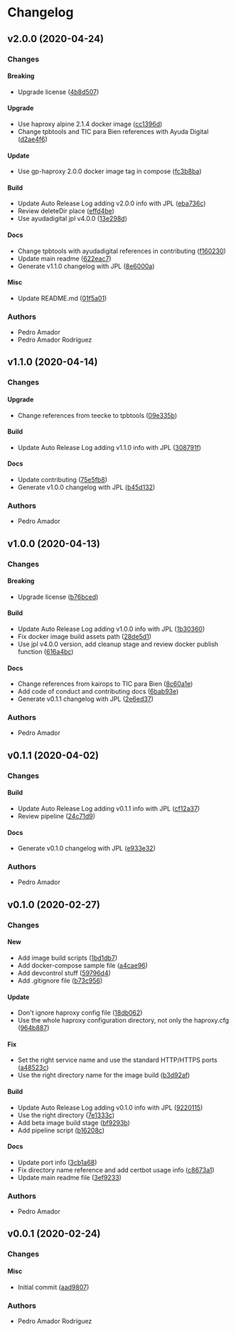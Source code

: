 # Changelog

## v2.0.0 (2020-04-24)

### Changes

#### Breaking

* Upgrade license ([4b8d507](https://github.com/ayudadigital/gp-haproxy/commit/4b8d507))

#### Upgrade

* Use haproxy alpine 2.1.4 docker image ([cc1396d](https://github.com/ayudadigital/gp-haproxy/commit/cc1396d))
* Change tpbtools and TIC para Bien references with Ayuda Digital ([d2ae4f6](https://github.com/ayudadigital/gp-haproxy/commit/d2ae4f6))

#### Update

* Use gp-haproxy 2.0.0 docker image tag in compose ([fc3b8ba](https://github.com/ayudadigital/gp-haproxy/commit/fc3b8ba))

#### Build

* Update Auto Release Log adding v2.0.0 info with JPL ([eba736c](https://github.com/ayudadigital/gp-haproxy/commit/eba736c))
* Review deleteDir place ([effd4be](https://github.com/ayudadigital/gp-haproxy/commit/effd4be))
* Use ayudadigital jpl v4.0.0 ([13e298d](https://github.com/ayudadigital/gp-haproxy/commit/13e298d))

#### Docs

* Change tpbtools with ayudadigital references in contributing ([f160230](https://github.com/ayudadigital/gp-haproxy/commit/f160230))
* Update main readme ([622eac7](https://github.com/ayudadigital/gp-haproxy/commit/622eac7))
* Generate v1.1.0 changelog with JPL ([8e6000a](https://github.com/ayudadigital/gp-haproxy/commit/8e6000a))

#### Misc

* Update README.md ([01f5a01](https://github.com/ayudadigital/gp-haproxy/commit/01f5a01))

### Authors

* Pedro Amador
* Pedro Amador Rodríguez

## v1.1.0 (2020-04-14)

### Changes

#### Upgrade

* Change references from teecke to tpbtools ([09e335b](https://github.com/ayudadigital/gp-haproxy/commit/09e335b))

#### Build

* Update Auto Release Log adding v1.1.0 info with JPL ([308791f](https://github.com/ayudadigital/gp-haproxy/commit/308791f))

#### Docs

* Update contributing ([75e5fb8](https://github.com/ayudadigital/gp-haproxy/commit/75e5fb8))
* Generate v1.0.0 changelog with JPL ([b45d132](https://github.com/ayudadigital/gp-haproxy/commit/b45d132))

### Authors

* Pedro Amador

## v1.0.0 (2020-04-13)

### Changes

#### Breaking

* Upgrade license ([b76bced](https://github.com/ayudadigital/gp-haproxy/commit/b76bced))

#### Build

* Update Auto Release Log adding v1.0.0 info with JPL ([1b30360](https://github.com/ayudadigital/gp-haproxy/commit/1b30360))
* Fix docker image build assets path ([28de5d1](https://github.com/ayudadigital/gp-haproxy/commit/28de5d1))
* Use jpl v4.0.0 version, add cleanup stage and review docker publish function ([616a4bc](https://github.com/ayudadigital/gp-haproxy/commit/616a4bc))

#### Docs

* Change references from kairops to TIC para Bien ([8c60a1e](https://github.com/ayudadigital/gp-haproxy/commit/8c60a1e))
* Add code of conduct and contributing docs ([6bab93e](https://github.com/ayudadigital/gp-haproxy/commit/6bab93e))
* Generate v0.1.1 changelog with JPL ([2e6ed37](https://github.com/ayudadigital/gp-haproxy/commit/2e6ed37))

### Authors

* Pedro Amador

## v0.1.1 (2020-04-02)

### Changes

#### Build

* Update Auto Release Log adding v0.1.1 info with JPL ([cf12a37](https://github.com/ayudadigital/gp-haproxy/commit/cf12a37))
* Review pipeline ([24c71d9](https://github.com/ayudadigital/gp-haproxy/commit/24c71d9))

#### Docs

* Generate v0.1.0 changelog with JPL ([e933e32](https://github.com/ayudadigital/gp-haproxy/commit/e933e32))

### Authors

* Pedro Amador

## v0.1.0 (2020-02-27)

### Changes

#### New

* Add image build scripts ([1bd1db7](https://github.com/ayudadigital/gp-haproxy/commit/1bd1db7))
* Add docker-compose sample file ([a4cae96](https://github.com/ayudadigital/gp-haproxy/commit/a4cae96))
* Add devcontrol stuff ([59796d4](https://github.com/ayudadigital/gp-haproxy/commit/59796d4))
* Add .gitignore file ([b73c956](https://github.com/ayudadigital/gp-haproxy/commit/b73c956))

#### Update

* Don't ignore haproxy config file ([18db062](https://github.com/ayudadigital/gp-haproxy/commit/18db062))
* Use the whole haproxy configuration directory, not only the haproxy.cfg ([964b887](https://github.com/ayudadigital/gp-haproxy/commit/964b887))

#### Fix

* Set the right service name and use the standard HTTP/HTTPS ports ([a48523c](https://github.com/ayudadigital/gp-haproxy/commit/a48523c))
* Use the right directory name for the image build ([b3d92af](https://github.com/ayudadigital/gp-haproxy/commit/b3d92af))

#### Build

* Update Auto Release Log adding v0.1.0 info with JPL ([9220115](https://github.com/ayudadigital/gp-haproxy/commit/9220115))
* Use the right directory ([7e1333c](https://github.com/ayudadigital/gp-haproxy/commit/7e1333c))
* Add beta image build stage ([bf9293b](https://github.com/ayudadigital/gp-haproxy/commit/bf9293b))
* Add pipeline script ([b16208c](https://github.com/ayudadigital/gp-haproxy/commit/b16208c))

#### Docs

* Update port info ([3cb1a68](https://github.com/ayudadigital/gp-haproxy/commit/3cb1a68))
* Fix directory name reference and add certbot usage info ([c8673a1](https://github.com/ayudadigital/gp-haproxy/commit/c8673a1))
* Update main readme file ([3ef9233](https://github.com/ayudadigital/gp-haproxy/commit/3ef9233))

### Authors

* Pedro Amador

## v0.0.1 (2020-02-24)

### Changes

#### Misc

* Initial commit ([aad9807](https://github.com/ayudadigital/gp-haproxy/commit/aad9807))

### Authors

* Pedro Amador Rodríguez

